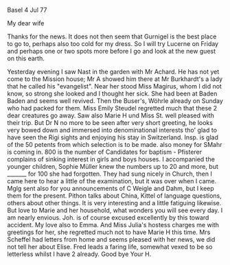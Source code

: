  Basel 4 Jul 77

My dear wife

Thanks for the news. It does not then seem that Gurnigel is the best place to go to, perhaps also too cold for my dress. So I will try Lucerne on Friday and perhaps one or two spots more before I go and look at the new guest on this earth.

Yesterday evening I saw Nast in the garden with Mr Achard. He has not yet come to the Mission house; Mr A showed him there at Mr Burkhardt's a lady that he called his "evangelist". Near her stood Miss Magirus, whom I did not know, so strong she looked and I thought her sick. She had been at Baden Baden and seems well revived. Then the Buser's, Wöhrle already on Sunday who had packed for them. Miss Emily Steudel regretted much that these 2 dear creatures go away. Saw also Marie H und Miss St. well pleased with their trip. But Dr N no more to be seen after very short greeting, he looks very bowed down and immersed into denominational interests tho' glad to have seen the Rigi sights and enjoying his stay in Switzerland. 
Insp. is glad of the 50 petents from which selection is to be made. also money for SMahr is coming in. 800 is the number of Candidates for baptism - Pfisterer complains of sinking interest in girls and boys houses. I accompanied the younger children, Sophie Müller knew the numbers up to 20 and more, but _______ for 100 she had forgotten. They had sung nicely in Church, then I came here to hear a little of the examination, but it was over when I came. Mglg sent also for you announcements of C Weigle and Dahm, but I keep them for the present. Pithon talks about China, Kittel of language questions, others about other things. It is very interesting and a little fatiguing likewise. But love to Marie and her household, what wonders you will see every day. I am nearly envious. Joh. is of course excused excellently by this toward accident. My love also to Emma. And Miss Julia's hostess charges me with greetings for her, she regretted much not to have Marie H this time. Mrs Scheffel had letters from home and seems pleased with her news, we did not tell her about Elise. Fred leads a faring life, somewhat vexed to be so letterless whilst I have 2 already. Good bye  Your H.
